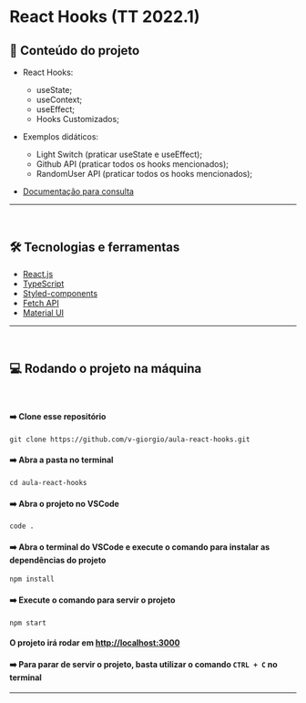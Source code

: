 # React Hooks (TT 2022.1)

## 📓 Conteúdo do projeto

- React Hooks:
  - useState;
  - useContext;
  - useEffect;
  - Hooks Customizados;
- Exemplos didáticos:

  - Light Switch (praticar useState e useEffect);
  - Github API (praticar todos os hooks mencionados);
  - RandomUser API (praticar todos os hooks mencionados);

- [Documentação para consulta](https://pt-br.reactjs.org/docs/hooks-intro.html)

<hr><br>

## 🛠 Tecnologias e ferramentas

- [React.js](https://reactjs.org/)
- [TypeScript](https://www.typescriptlang.org/)
- [Styled-components](https://styled-components.com/docs/basics#getting-started)
- [Fetch API](https://developer.mozilla.org/pt-BR/docs/Web/API/Fetch_API)
- [Material UI](https://mui.com/pt/)

<hr><br>

## 💻 Rodando o projeto na máquina

<br>

#### ➡️ Clone esse repositório

```
git clone https://github.com/v-giorgio/aula-react-hooks.git
```

#### ➡️ Abra a pasta no terminal

```
cd aula-react-hooks
```

#### ➡️ Abra o projeto no VSCode

```
code .
```

#### ➡️ Abra o terminal do VSCode e execute o comando para instalar as dependências do projeto

```
npm install
```

#### ➡️ Execute o comando para servir o projeto

```
npm start
```

#### O projeto irá rodar em [http://localhost:3000](http://localhost:3000)

#### ➡️ Para parar de servir o projeto, basta utilizar o comando `CTRL + C` no terminal

<hr>
